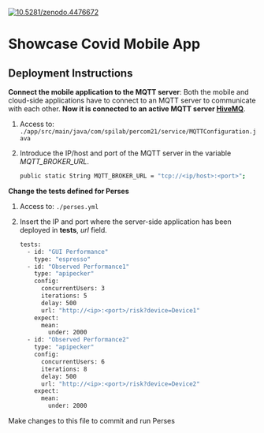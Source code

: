 [![10.5281/zenodo.4476672](https://img.shields.io/badge/DOI-10.5281%2Fzenodo.4476672-blue.svg)](https://zenodo.org/record/4476672)
# Showcase Covid Mobile App

## Deployment Instructions


**Connect the mobile application to the MQTT server**: Both the mobile and cloud-side applications have to connect to an MQTT server to communicate with each other.
**Now it is connected to an active MQTT server [HiveMQ](https://www.hivemq.com/public-mqtt-broker/)**.
1. Access to:
`./app/src/main/java/com/spilab/percom21/service/MQTTConfiguration.java`

2. Introduce the IP/host and port of the MQTT server in the variable *MQTT_BROKER_URL*.
    ```sh
    public static String MQTT_BROKER_URL = "tcp://<ip/host>:<port>"; 
    ```  
   
   

**Change the tests defined for Perses**
1. Access to:
`./perses.yml`

2.  Insert the IP and port where the server-side application has been deployed in **tests**, *url* field.
    ```sh
    tests:
      - id: "GUI Performance"
        type: "espresso"
      - id: "Observed Performance1"
        type: "apipecker"
        config:
          concurrentUsers: 3
          iterations: 5
          delay: 500
          url: "http://<ip>:<port>/risk?device=Device1"
        expect:
          mean:
            under: 2000
      - id: "Observed Performance2"
        type: "apipecker"
        config:
          concurrentUsers: 6
          iterations: 8
          delay: 500
          url: "http://<ip>:<port>/risk?device=Device2"
        expect:
          mean:
            under: 2000
    ```

Make changes to this file to commit and run Perses
